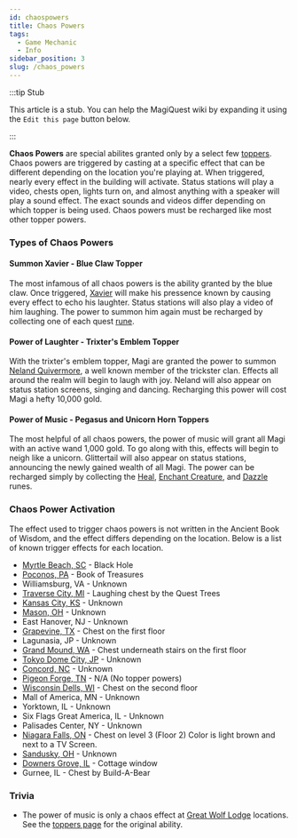 ```yaml
---
id: chaospowers
title: Chaos Powers
tags:
  - Game Mechanic
  - Info
sidebar_position: 3
slug: /chaos_powers
---
```


:::tip Stub

This article is a stub. You can help the MagiQuest wiki by expanding it using the `Edit this page` button below.

:::

**Chaos Powers** are special abilites granted only by a select few [toppers](docs\Info_About_MagiQuest\Game_Mechanics\Toppers.md). Chaos powers are triggered by casting at a specific effect that can be different depending on the location you're playing at. When triggered, nearly every effect in the building will activate. Status stations will play a video, chests open, lights turn on, and almost anything with a speaker will play a sound effect. The exact sounds and videos differ depending on which topper is being used. Chaos powers must be recharged like most other topper powers.

### Types of Chaos Powers

#### Summon Xavier - Blue Claw Topper

The most infamous of all chaos powers is the ability granted by the blue claw. Once triggered, [Xavier](docs\Home.mdx) will make his pressence known by causing every effect to echo his laughter. Status stations will also play a video of him laughing. The power to summon him again must be recharged by collecting one of each quest [rune](docs\Home.mdx).

#### Power of Laughter - Trixter's Emblem Topper

With the trixter's emblem topper, Magi are granted the power to summon [Neland Quivermore](docs\Home.mdx), a well known member of the trickster clan. Effects all around the realm will begin to laugh with joy. Neland will also appear on status station screens, singing and dancing. Recharging this power will cost Magi a hefty 10,000 gold.

#### Power of Music - Pegasus and Unicorn Horn Toppers

The most helpful of all chaos powers, the power of music will grant all Magi with an active wand 1,000 gold. To go along with this, effects will begin to neigh like a unicorn. Glittertail will also appear on status stations, announcing the newly gained wealth of all Magi. The power can be recharged simply by collecting the [Heal](docs\Home.mdx), [Enchant Creature](docs\Home.mdx), and [Dazzle](docs\Home.mdx) runes.

### Chaos Power Activation

The effect used to trigger chaos powers is not written in the Ancient Book of Wisdom, and the effect differs depending on the location. Below is a list of known trigger effects for each location.

  - [Myrtle Beach, SC](docs\Home.mdx) - Black Hole
  - [Poconos, PA](docs\Home.mdx) - Book of Treasures
  - Williamsburg, VA - Unknown
  - [Traverse City, MI](docs\Home.mdx) - Laughing chest by the Quest Trees
  - [Kansas City, KS](docs\Home.mdx) - Unknown
  - [Mason, OH](docs\Home.mdx) - Unknown
  - East Hanover, NJ - Unknown
  - [Grapevine, TX](docs\Home.mdx) - Chest on the first floor
  - Lagunasia, JP - Unknown
  - [Grand Mound, WA](docs\Home.mdx) - Chest underneath stairs on the first floor
  - [Tokyo Dome City, JP](docs\Home.mdx) - Unknown
  - [Concord, NC](docs\Home.mdx) - Unknown
  - [Pigeon Forge, TN](docs\Home.mdx) - N/A (No topper powers)
  - [Wisconsin Dells, WI](docs\Home.mdx) - Chest on the second floor
  - Mall of America, MN - Unknown
  - Yorktown, IL - Unknown
  - Six Flags Great America, IL - Unknown
  - Palisades Center, NY - Unknown
  - [Niagara Falls, ON](docs\Home.mdx) - Chest on level 3 (Floor 2) Color is light brown and next to a TV Screen.
  - [Sandusky, OH](docs\Home.mdx) - Unknown
  - [Downers Grove, IL](docs\Home.mdx) - Cottage window
  - Gurnee, IL - Chest by Build-A-Bear

### Trivia

  - The power of music is only a chaos effect at [Great Wolf Lodge](docs\Home.mdx) locations. See the [toppers page](docs\Info_About_MagiQuest\Game_Mechanics\Toppers.md) for the original ability.